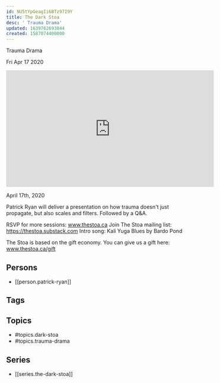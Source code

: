```yaml
---
id: NU5tYpGeagIi6BTz97I9Y
title: The Dark Stoa
desc: ' Trauma Drama'
updated: 1639762693844
created: 1587074400000
---
```



 Trauma Drama

Fri Apr 17 2020

<iframe width="560" height="315" src="https://www.youtube.com/embed/fjGkHO_Krso" title="The Dark Stoa: Trauma Drama w/ Patrick Ryan" frameborder="0" allow="accelerometer; autoplay; clipboard-write; encrypted-media; gyroscope; picture-in-picture" allowfullscreen ></iframe>

April 17th, 2020

Patrick Ryan will deliver a presentation on how trauma doesn't just propagate, but also scales and filters. Followed by a Q&A.

RSVP for more sessions: www.thestoa.ca
Join The Stoa mailing list: https://thestoa.substack.com
Intro song: Kali Yuga Blues by Bardo Pond

The Stoa is based on the gift economy. You can give us a gift here: www.thestoa.ca/gift

## Persons

- [[person.patrick-ryan]]

## Tags



## Topics

- #topics.dark-stoa
- #topics.trauma-drama

## Series

- [[series.the-dark-stoa]]

